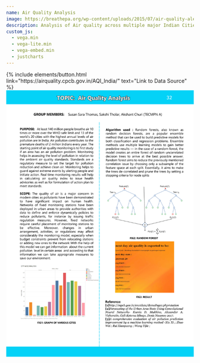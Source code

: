 ```yaml
---
name: Air Quality Analysis 
image: https://breathepa.org/wp-content/uploads/2015/07/air-quality-alert-4x3-1-1080x675.jpg
description: Analysis of Air quality across multiple major Indian Cities
custom_js:
  - vega.min
  - vega-lite.min
  - vega-embed.min
  - justcharts
---
```


<div class="right">
{% include elements/button.html link="https://airquality.cpcb.gov.in/AQI_India/" text="Link to Data Source" %}
</div>
<img src="../assets/images/27.png" alt="image"/>

